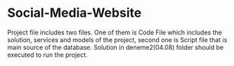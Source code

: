 # Social-Media-Website
Project file includes two files. One of them is Code File which includes the solution, services and models of the project, second one is Script file that is main source of the database. Solution in deneme2(04.08) folder should be executed to run the project.  
